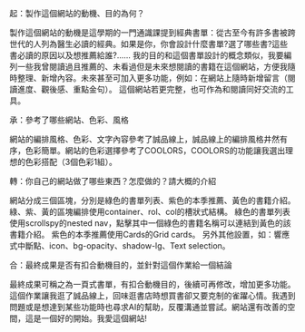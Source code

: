 起：製作這個網站的動機、目的為何？
  
  製作這個網站的動機是這學期的一門通識課提到經典書單：從古至今有許多書被跨世代的人列為醫生必讀的經典。如果是你，你會設計什麼書單?選了哪些書?這些書必讀的原因以及想推薦給誰?......
  我的目的和這個書單設計的概念類似，我要編列一些我曾閱讀過且推薦的、未看過但是未來想閱讀的書籍在這個網站，方便我隨時整理、新增內容。未來甚至可加入更多功能，例如：在網站上隨時新增留言（閱讀進度、觀後感、重點金句）。
  這個網站若更完整，也可作為和閱讀同好交流的工具。
  
承：參考了哪些網站、色彩、風格
  
  網站的編排風格、色彩、文字內容參考了誠品線上，誠品線上的編排風格井然有序，色彩簡單。網站的色彩選擇參考了COOLORS，COOLORS的功能讓我選出理想的色彩搭配（3個色彩1組）。
  
轉：你自己的網站做了哪些東西？怎麼做的？請大概的介紹
  
  網站分成三個區塊，分別是綠色的書單列表、紫色的本季推薦、黃色的書籍介紹。
  綠、紫、黃的區塊編排使用container、rol、col的槽狀式結構。
  綠色的書單列表使用scrollspy的nested nav，點擊其中一個綠色的書籍名稱可以連結到黃色的該書籍介紹。
  紫色的本季推薦使用Cards的Grid cards。
  另外其他設置，如：響應式中斷點、icon、bg-opacity、shadow-lg、Text selection。
  
合：最終成果是否有扣合動機目的，並針對這個作業給一個結論 
  
  最終成果可稱之為一頁式書單，有扣合動機目的，後續可再修改，增加更多功能。
  這個作業讓我逛了誠品線上，回味逛書店時想買書卻又要克制的雀躍心情。我遇到問題或是想達到某些功能時也尋求AI的幫助，反覆溝通並嘗試。網站還有改善的空間，這是一個好的開始。我愛這個網站!
